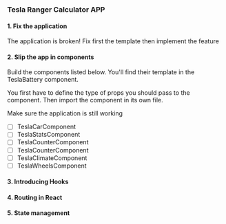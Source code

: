 ### Tesla Ranger Calculator APP

#### 1. Fix the application

The application is broken! Fix first the template then implement the feature

#### 2. Slip the app in components

Build the components listed below. You'll find their template in the TeslaBattery component.

You first have to define the type of props you should pass to the component. Then import the component in its own file.

Make sure the application is still working

- [ ] TeslaCarComponent
- [ ] TeslaStatsComponent
- [ ] TeslaCounterComponent
- [ ] TeslaCounterComponent
- [ ] TeslaClimateComponent
- [ ] TeslaWheelsComponent

#### 3. Introducing Hooks

#### 4. Routing in React

#### 5. State management
